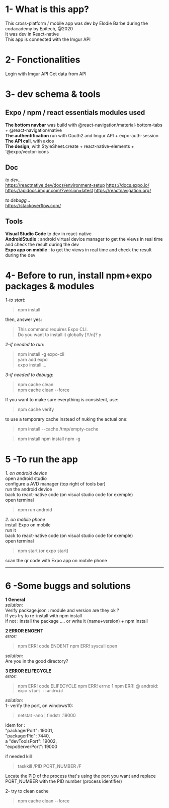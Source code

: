 
# 1- What is this app?
This cross-platform / mobile app was dev by Elodie Barbe during the codacademy by Epitech, @2020<br/>
It was dev in React-native<br/>
This app is connected with the Imgur API

# 2- Fonctionalities <br/>
Login with Imgur API
Get data from API

# 3- dev schema & tools
## Expo / npm / react essentials modules used
**The bottom navbar** was build with @react-navigation/material-bottom-tabs + @react-navigation/native <br/>
**The authentification** run with Oauth2 and Imgur API + expo-auth-session  <br/>
**The API call**, with axios  <br/>
**The design**, with StyleSheet.create + react-native-elements + '@expo/vector-icons  <br/>

## Doc <br/>
*to dev...* <br/>
https://reactnative.dev/docs/environment-setup
https://docs.expo.io/
https://apidocs.imgur.com/?version=latest
https://reactnavigation.org/

*to debugg...* <br/>
https://stackoverflow.com/

## Tools <br/>
**Visual Studio Code** to dev in react-native <br/>
**AndroidStudio** : android virtual device manager to get the views in real time and check the result during the dev <br/>
**Expo app on mobile** : to get the views in real time and check the result during the dev <br/>

# 4- Before to run, install npm+expo packages & modules
*1-to start*:
>npm install

then, answer yes:

>This command requires Expo CLI.<br/>
Do you want to install it globally [Y/n]? y<br/>

*2-if needed to run*:

>npm install -g expo-cli  
>yarn add expo <br/>
>expo install ...

*3-if needed to debugg*:

>npm cache clean  
>npm cache clean --force

If you want to make sure everything is consistent, use:
>npm cache verify

to use a temporary cache instead of nuking the actual one:
>npm install --cache /tmp/empty-cache

>npm install
>npm install npm -g

# 5 -To run the app
*1. on android device*<br/>
open android studio<br/>
configure a  AVD manager (top right of tools bar)<br/>
run the android device<br/>
back to react-native code (on visual studio code for exemple)<br/>
open terminal


> npm run android 


*2. on mobile phone*<br/>
install Expo on mobile<br/>
run it<br/>
back to react-native code (on visual studio code for exemple)<br/>
open terminal

> npm start (or expo start)

scan the qr code with Expo app on mobile phone

---

# 6 -Some buggs and solutions

**1 General**<br/>
*solution:*<br/>
Verify package.json : module and version are they ok ?<br/>
If yes try to re-install with npm install<br/>
if not : install the package .... or write it (name+version) + npm install<br/>

**2 ERROR ENOENT**<br/>
*error:*<br/>
> npm ERR! code ENOENT
npm ERR! syscall open

*solution:*<br/>
Are you in the good directory?<br/>


**3 ERROR ELIFECYCLE**<br/>
*error:*<br/>
> npm ERR! code ELIFECYCLE
npm ERR! errno 1
npm ERR! @ android: `expo start --android`

*solution:*<br/>
1- verify the port, on windows10:<br/>
> netstat -ano | findstr :19000 

idem for :<br/>
"packagerPort": 19001,<br/>
"packagerPid": 7440,<br/>a
"devToolsPort": 19002,<br/>
"expoServerPort": 19000<br/>

if needed kill<br/>

> taskkill /PID PORT_NUMBER /F

Locate the PID of the process that's using the port you want and replace PORT_NUMBER with the PID number (process identifier)

2- try to clean cache
>npm cache clean --force